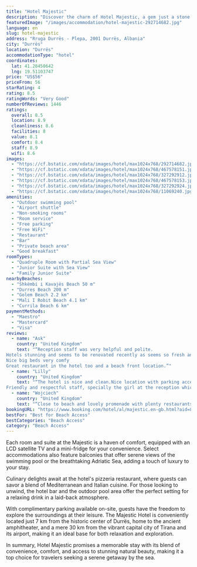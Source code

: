 ```yaml
---
title: "Hotel Majestic"
description: "Discover the charm of Hotel Majestic, a gem just a stone's throw away from its exclusive sandy beach, complete with the comfort of sun loungers and parasols for that perfect seaside retreat."
featuredImage: "/images/accommodation/hotel-majestic-292714682.jpg"
language: en
slug: hotel-majestic
address: "Rruga Durrës - Plepa, 2001 Durrës, Albania"
city: "Durrës"
location: "Durrës"
accommodationType: "hotel"
coordinates:
  lat: 41.28450642
  lng: 19.51103747
price: "US$56"
priceFrom: 56
starRating: 4
rating: 8.5
ratingWords: "Very Good"
numberOfReviews: 1446
ratings:
  overall: 8.5
  location: 8.9
  cleanliness: 8.6
  facilities: 8
  value: 8.1
  comfort: 8.4
  staff: 8.9
  wifi: 8.6
images:
  - "https://cf.bstatic.com/xdata/images/hotel/max1024x768/292714682.jpg?k=95146ee07dbc88ed9f2c1fb604caaa22e51422092e6b5b15438b6eb4484448be&o=&hp=1"
  - "https://cf.bstatic.com/xdata/images/hotel/max1024x768/467578151.jpg?k=cab6efe286cdc43053414f12a72f5e73d57d1c34bf340c77b4fa14d4e2c867a0&o=&hp=1"
  - "https://cf.bstatic.com/xdata/images/hotel/max1024x768/327292912.jpg?k=bc1c3fea5f24a79025694e798dcfec9a5d58b7161bdd1f08dd3a0734e285a943&o=&hp=1"
  - "https://cf.bstatic.com/xdata/images/hotel/max1024x768/467578153.jpg?k=fe18d2c13d733d667407672071e5e4a9baa8ad19f0634188255f631b8415ed94&o=&hp=1"
  - "https://cf.bstatic.com/xdata/images/hotel/max1024x768/327292924.jpg?k=4a0d6e1be10a4f1456c295162b99d8c26e5bad6dde1662f7e4b933fd9c63cdea&o=&hp=1"
  - "https://cf.bstatic.com/xdata/images/hotel/max1024x768/11069240.jpg?k=f8df793ba88393e5258bc2d8fab97964ee229e96b2d39f067e441d26fe8a0298&o=&hp=1"
amenities:
  - "Outdoor swimming pool"
  - "Airport shuttle"
  - "Non-smoking rooms"
  - "Room service"
  - "Free parking"
  - "Free WiFi"
  - "Restaurant"
  - "Bar"
  - "Private beach area"
  - "Good breakfast"
roomTypes:
  - "Quadruple Room with Partial Sea View"
  - "Junior Suite with Sea View"
  - "Family Junior Suite"
nearbyBeaches:
  - "Shkëmbi i Kavajës Beach 50 m"
  - "Durres Beach 200 m"
  - "Golem Beach 2.2 km"
  - "Mali I Robit Beach 4.1 km"
  - "Currila Beach 6 km"
paymentMethods:
  - "Maestro"
  - "Mastercard"
  - "Visa"
reviews:
  - name: "Ask"
    country: "United Kingdom"
    text: "“Reception staff was very helpful and polite.
Hotels stunning and seems to be renovated recently as seems so fresh and so clean.
Nice big beds very comfy
Great restaurant in the hotel too and a beach front location.”"
  - name: "Lilly"
    country: "United Kingdom"
    text: "“The hotel is nice and clean.Nice location with parking access and Sea View.
Friendly and respectful staff, specially the girl at the reception which name I didn’t catch when we checked in on the 16/1.”"
  - name: "Wojciech"
    country: "United Kingdom"
    text: "“Close to beach and lovely promenade with plenty restaurants”"
bookingURL: "https://www.booking.com/hotel/al/majestic.en-gb.html?aid=8035640"
bestFor: "Best for Beach Access"
bestCategories: "Beach Access"
category: "Beach Access"
---
```


Each room and suite at the Majestic is a haven of comfort, equipped with an LCD satellite TV and a mini-fridge for your convenience. Select accommodations also feature balconies that offer serene views of the swimming pool or the breathtaking Adriatic Sea, adding a touch of luxury to your stay.

Culinary delights await at the hotel's pizzeria restaurant, where guests can savor a blend of Mediterranean and Italian cuisine. For those looking to unwind, the hotel bar and the outdoor pool area offer the perfect setting for a relaxing drink in a laid-back atmosphere.

With complimentary parking available on-site, guests have the freedom to explore the surroundings at their leisure. The Majestic Hotel is conveniently located just 7 km from the historic center of Durrës, home to the ancient amphitheater, and a mere 30 km from the vibrant capital city of Tirana and its airport, making it an ideal base for both relaxation and exploration.

In summary, Hotel Majestic promises a memorable stay with its blend of convenience, comfort, and access to stunning natural beauty, making it a top choice for travelers seeking a serene getaway by the sea.